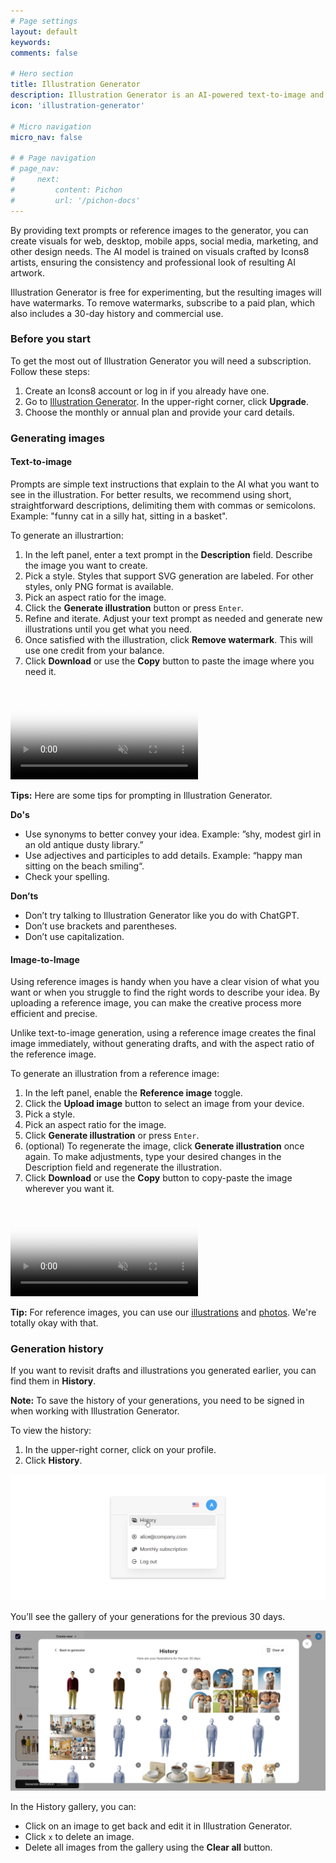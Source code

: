 ```yaml
---
# Page settings
layout: default
keywords:
comments: false

# Hero section
title: Illustration Generator
description: Illustration Generator is an AI-powered text-to-image and image-to-image art maker.
icon: 'illustration-generator'

# Micro navigation
micro_nav: false

# # Page navigation
# page_nav:
#     next:
#         content: Pichon
#         url: '/pichon-docs'
---
```

By providing text prompts or reference images to the generator, you can create visuals for web, desktop, mobile apps, social media, marketing, and other design needs. The AI model is trained on visuals crafted by Icons8 artists, ensuring the consistency and professional look of resulting AI artwork.

Illustration Generator is free for experimenting, but the resulting images will have watermarks. To remove watermarks, subscribe to a paid plan, which also includes a 30-day history and commercial use.

<!--
### Drafts and final illustrations

Think of drafts as sketches or previews. They let you get an idea of how the final image will look and quickly iterate before generating the enhanced image. You can generate any number of drafts for free until you’re happy with the suggested image. Final images are way more detailed than drafts and require more computing power and generation time. To finalize drafts, you need to have a subscription.

The example below shows the difference between drafts and final images.


![Drafts vs final illustrations](public/ig-draft-final.png)

-->

### Before you start

To get the most out of Illustration Generator you will need a subscription. Follow these steps:

1. Create an Icons8 account or log in if you already have one.
2. Go to <a href="https://icons8.com/illustration-generator" target="_blank">Illustration Generator</a>. In the upper-right corner, click **Upgrade**.
3. Choose the monthly or annual plan and provide your card details.

### Generating images

#### Text-to-image

Prompts are simple text instructions that explain to the AI what you want to see in the illustration. For better results, we recommend using short, straightforward descriptions, delimiting them with commas or semicolons. Example: "funny cat in a silly hat, sitting in a basket".

To generate an illustrartion:

1. In the left panel, enter a text prompt in the **Description** field. Describe the image you want to create.
2. Pick a style. Styles that support SVG generation are labeled. For other styles, only PNG format is available. 
3. Pick an aspect ratio for the image.
4. Click the **Generate illustration** button or press `Enter`.
5. Refine and iterate. Adjust your text prompt as needed and generate new illustrations until you get what you need.
6. Once satisfied with the illustration, click **Remove watermark**. This will use one credit from your balance.
7. Click **Download** or use the **Copy** button to paste the image where you need it.

<video autoplay="" muted="" loop="" playsinline="" width="auto" poster="/public/newig.png" height="auto"><source src="/public/newig.mp4" type="video/mp4"></video>

<div class="callout callout--info">
    <p><strong>Tips:</strong> Here are some tips for prompting in Illustration Generator.</p>
    <p><strong>Do's</strong></p>
    <ul>
        <li>Use synonyms to better convey your idea. Example: ”shy, modest girl in an old antique dusty library.”</li>
        <li>Use adjectives and participles to add details. Example: “happy man sitting on the beach smiling“.</li>
        <li>Check your spelling.</li>
    </ul>
    <p><strong>Don’ts</strong></p>
    <ul>
        <li>Don’t try talking to Illustration Generator like you do with ChatGPT.</li>
        <li>Don’t use brackets and parentheses.</li>
        <li>Don’t use capitalization.</li>
    </ul>
</div>



#### Image-to-Image

Using reference images is handy when you have a clear vision of what you want or when you struggle to find the right words to describe your idea. By uploading a reference image, you can make the creative process more efficient and precise.

Unlike text-to-image generation, using a reference image creates the final image immediately, without generating drafts, and with the aspect ratio of the reference image.

To generate an illustration from a reference image:

1. In the left panel, enable the **Reference image** toggle.
2. Click the **Upload image** button to select an image from your device.
3. Pick a style.
4. Pick an aspect ratio for the image.
5. Click **Generate illustration** or press `Enter`.
6. (optional) To regenerate the image, click **Generate illustration** once again. To make adjustments, type your desired changes in the Description field and regenerate the illustration.
7. Click **Download** or use the **Copy** button to copy-paste the image wherever you want it.

<video autoplay="" muted="" loop="" playsinline="" width="auto" poster="/public/shapes-transform1placeholder.png" height="auto"><source src="/public/illustration-generator2.mp4" type="video/mp4"></video>


<div class="callout callout--info">
    <p><strong>Tip:</strong> For reference images, you can use our <a href="https://icons8.com/illustrations" target="_blank">illustrations</a> and <a href="https://icons8.com/photos" target="_blank">photos</a>. We're totally okay with that.</p>
</div>






### Generation history
If you want to revisit drafts and illustrations you generated earlier, you can find them in **History**.

<div class="callout callout--info">
     <p><strong>Note:</strong> To save the history of your generations, you need to be signed in when working with Illustration Generator.</p>
</div>


To view the history:

1. In the upper-right corner, click on your profile.
2. Click **History**.

 ![Accessing history in Illustration Generator](public/history.png)

You’ll see the gallery of your generations for the previous 30 days.

![Drafts vs final illustrations](public/history_view.png)

In the History gallery, you can:

* Click on an image to get back and edit it in Illustration Generator.
* Click `x` to delete an image.
* Delete all images from the gallery using the **Clear all** button.


